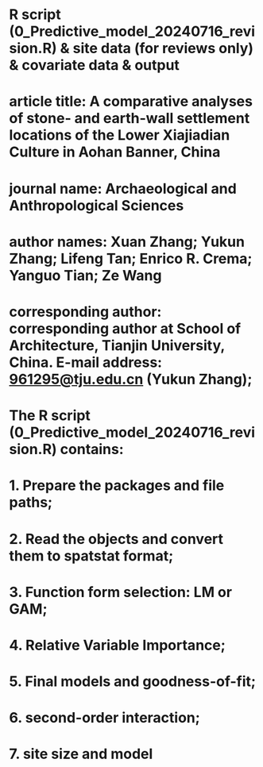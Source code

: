 # R script (0_Predictive_model_20240716_revision.R) & site data (for reviews only) & covariate data & output
# article title: A comparative analyses of stone- and earth-wall settlement locations of the Lower Xiajiadian Culture in Aohan Banner, China
# journal name: Archaeological and Anthropological Sciences
# author names: Xuan Zhang; Yukun Zhang; Lifeng Tan; Enrico R. Crema; Yanguo Tian; Ze Wang
# corresponding author: corresponding author at School of Architecture, Tianjin University, China. E-mail address: 961295@tju.edu.cn (Yukun Zhang); 

# The R script (0_Predictive_model_20240716_revision.R) contains:
# 1. Prepare the packages and file paths;
# 2. Read the objects and convert them to spatstat format;
# 3. Function form selection: LM or GAM;
# 4. Relative Variable Importance;
# 5. Final models and goodness-of-fit;
# 6. second-order interaction;
# 7. site size and model 

